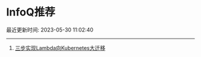 # InfoQ推荐

最近更新时间: 2023-05-30 11:02:40

--- 
1. [三步实现Lambda向Kubernetes大迁移](https://www.infoq.cn/article/AhfmZfWjvUAmap5lcTAI) 
